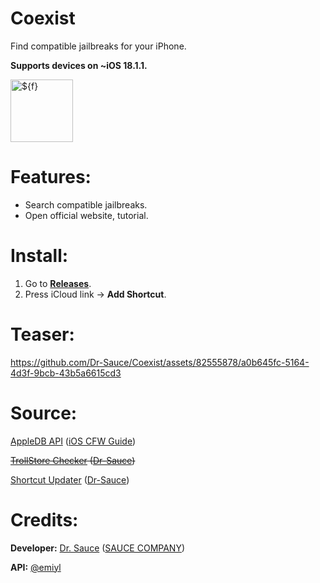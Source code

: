 # Coexist

Find compatible jailbreaks for your iPhone.

**Supports devices on ~iOS 18.1.1.**

<img width="100" height="100" alt="${f}" src="https://github.com/user-attachments/assets/917864d1-c571-4742-93f2-7a76f6d6c10a" />

# Features:
- Search compatible jailbreaks.
- Open official website, tutorial.

# Install:

1. Go to [**Releases**](https://github.com/Dr-Sauce/Coexist/releases/latest).
2. Press iCloud link → **Add Shortcut**.

# Teaser:
https://github.com/Dr-Sauce/Coexist/assets/82555878/a0b645fc-5164-4d3f-9bcb-43b5a6615cd3

# Source:
[AppleDB API](https://github.com/littlebyteorg/appledb/tree/gh-pages) ([iOS CFW Guide](https://ios.cfw.guide/))

~~[TrollStore Checker](https://github.com/dr-sauce/trollstorechecker) ([Dr-Sauce](https://github.com/Dr-Sauce))~~

[Shortcut Updater](https://github.com/Dr-Sauce/ShortcutUpdater) ([Dr-Sauce](https://github.com/Dr-Sauce))

# Credits:
**Developer:** [Dr. Sauce](https://github.com/dr-sauce) ([SAUCE COMPANY](https://m.blog.naver.com/saucecompany_))

**API:** [@emiyl](https://github.com/emiyl)
